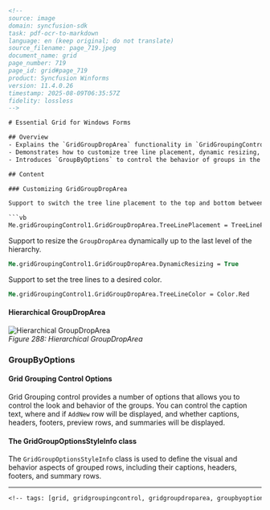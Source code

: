 ```html
<!-- 
source: image
domain: syncfusion-sdk
task: pdf-ocr-to-markdown
language: en (keep original; do not translate)
source_filename: page_719.jpeg
document_name: grid
page_number: 719
page_id: grid#page_719
product: Syncfusion Winforms
version: 11.4.0.26
timestamp: 2025-08-09T06:35:57Z
fidelity: lossless
-->

# Essential Grid for Windows Forms

## Overview
- Explains the `GridGroupDropArea` functionality in `GridGroupingControl`.
- Demonstrates how to customize tree line placement, dynamic resizing, and tree line color using properties.
- Introduces `GroupByOptions` to control the behavior of groups in the grid.

## Content

### Customizing GridGroupDropArea

Support to switch the tree line placement to the top and bottom between hierarchy levels.

```vb
Me.gridGroupingControl1.GridGroupDropArea.TreeLinePlacement = TreeLinePlacement.Bottom
```

Support to resize the `GroupDropArea` dynamically up to the last level of the hierarchy.

```vb
Me.gridGroupingControl1.GridGroupDropArea.DynamicResizing = True
```

Support to set the tree lines to a desired color.

```vb
Me.gridGroupingControl1.GridGroupDropArea.TreeLineColor = Color.Red
```

#### Hierarchical GroupDropArea

![Hierarchical GroupDropArea](https://example.com/image_url)  
*Figure 288: Hierarchical GroupDropArea*

### GroupByOptions

#### Grid Grouping Control Options

Grid Grouping control provides a number of options that allows you to control the look and behavior of the groups. You can control the caption text, where and if `AddNew` row will be displayed, and whether captions, headers, footers, preview rows, and summaries will be displayed.

#### The GridGroupOptionsStyleInfo class

The `GridGroupOptionsStyleInfo` class is used to define the visual and behavior aspects of grouped rows, including their captions, headers, footers, and summary rows.

---

```vb
<!-- tags: [grid, gridgroupingcontrol, gridgroupdroparea, groupbyoptions, treelineplacement, dynamicresizing, treelinecolor, gridgroupoptionsstyleinfo] -->
``` 
```